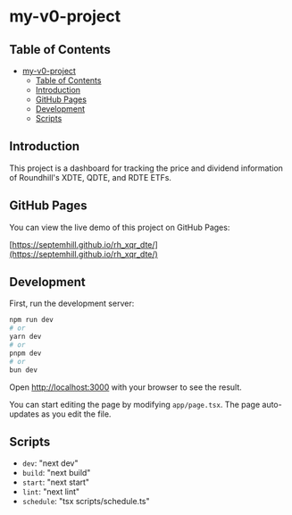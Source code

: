 # my-v0-project

## Table of Contents

- [my-v0-project](#my-v0-project)
  - [Table of Contents](#table-of-contents)
  - [Introduction](#introduction)
  - [GitHub Pages](#github-pages)
  - [Development](#development)
  - [Scripts](#scripts)

## Introduction

This project is a dashboard for tracking the price and dividend information of Roundhill's XDTE, QDTE, and RDTE ETFs.

## GitHub Pages

You can view the live demo of this project on GitHub Pages:

[https://septemhill.github.io/rh_xqr_dte/](https://septemhill.github.io/rh_xqr_dte/)

## Development

First, run the development server:

```bash
npm run dev
# or
yarn dev
# or
pnpm dev
# or
bun dev
```

Open [http://localhost:3000](http://localhost:3000) with your browser to see the result.

You can start editing the page by modifying `app/page.tsx`. The page auto-updates as you edit the file.

## Scripts

- `dev`: "next dev"
- `build`: "next build"
- `start`: "next start"
- `lint`: "next lint"
- `schedule`: "tsx scripts/schedule.ts"
